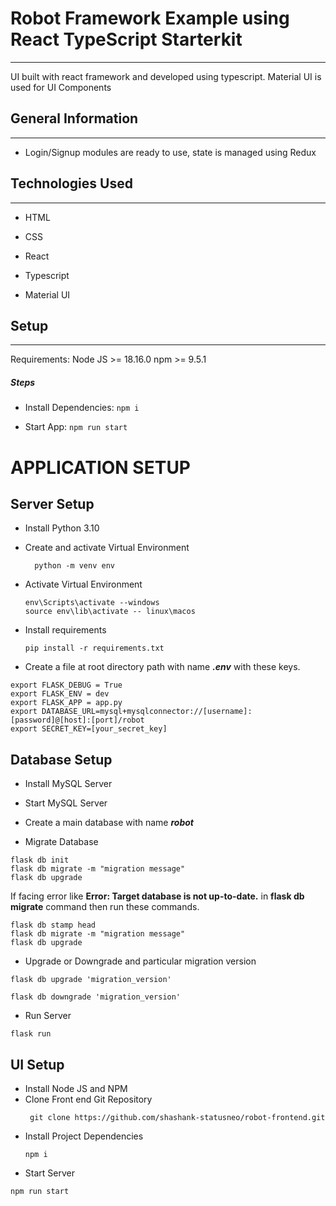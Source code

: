 <h1>Robot Framework Example using React TypeScript Starterkit</h1>
<hr><p>UI built with react framework and developed using typescript.
Material UI is used for UI Components</p><h2>General Information</h2>
<hr><ul>
<li>Login/Signup modules are ready to use, state is managed using Redux</li>
</ul><h2>Technologies Used</h2>
<hr><ul>
<li>HTML</li>
</ul><ul>
<li>CSS</li>
</ul><ul>
<li>React</li>
</ul><ul>
<li>Typescript</li>
</ul><ul>
<li>Material UI</li>
</ul><h2>Setup</h2>
<hr><p>Requirements:
Node JS &gt;= 18.16.0
npm &gt;= 9.5.1</p><h5>Steps</h5><ul>
<li>Install Dependencies: <code>npm i</code></li>
</ul><ul>
<li>Start App: <code>npm run start</code></li>
</ul>

# APPLICATION SETUP

## Server Setup

-   Install Python 3.10
-   Create and activate Virtual Environment

    ```commandline
      python -m venv env
    ```

-   Activate Virtual Environment

    ```commandline
    env\Scripts\activate --windows
    source env\lib\activate -- linux\macos
    ```

-   Install requirements

    ```commandline
    pip install -r requirements.txt
    ```

-   Create a file at root directory path with name **_.env_** with these keys.

```doctest
export FLASK_DEBUG = True
export FLASK_ENV = dev
export FLASK_APP = app.py
export DATABASE_URL=mysql+mysqlconnector://[username]:[password]@[host]:[port]/robot
export SECRET_KEY=[your_secret_key]
```

## Database Setup

-   Install MySQL Server
-   Start MySQL Server
-   Create a main database with name **_robot_**

-   Migrate Database

```commandline
flask db init
flask db migrate -m "migration message"
flask db upgrade
```

If facing error like **Error: Target database is not up-to-date.**
in **flask db migrate** command then run these commands.

```commandline
flask db stamp head
flask db migrate -m "migration message"
flask db upgrade
```

-   Upgrade or Downgrade and particular migration version

```commandline
flask db upgrade 'migration_version'
```

```commandline
flask db downgrade 'migration_version'
```

-   Run Server

```commandline
flask run
```

## UI Setup

-   Install Node JS and NPM
-   Clone Front end Git Repository
    ```commandline
     git clone https://github.com/shashank-statusneo/robot-frontend.git
    ```
-   Install Project Dependencies
    ```commandline
    npm i
    ```
-   Start Server

```commandline
npm run start
```
